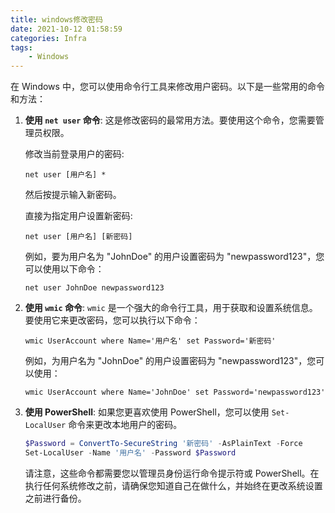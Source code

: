 ```yaml
---
title: windows修改密码
date: 2021-10-12 01:58:59
categories: Infra
tags: 
    - Windows
---
```



在 Windows 中，您可以使用命令行工具来修改用户密码。以下是一些常用的命令和方法：

1. **使用 `net user` 命令**:
   这是修改密码的最常用方法。要使用这个命令，您需要管理员权限。

   修改当前登录用户的密码:
   ```
   net user [用户名] *
   ```
   然后按提示输入新密码。

   直接为指定用户设置新密码:
   ```
   net user [用户名] [新密码]
   ```

   例如，要为用户名为 "JohnDoe" 的用户设置密码为 "newpassword123"，您可以使用以下命令：
   ```
   net user JohnDoe newpassword123
   ```

2. **使用 `wmic` 命令**:
   `wmic` 是一个强大的命令行工具，用于获取和设置系统信息。要使用它来更改密码，您可以执行以下命令：

   ```
   wmic UserAccount where Name='用户名' set Password='新密码'
   ```

   例如，为用户名为 "JohnDoe" 的用户设置密码为 "newpassword123"，您可以使用：
   ```
   wmic UserAccount where Name='JohnDoe' set Password='newpassword123'
   ```

3. **使用 PowerShell**:
   如果您更喜欢使用 PowerShell，您可以使用 `Set-LocalUser` 命令来更改本地用户的密码。

   ```powershell
   $Password = ConvertTo-SecureString '新密码' -AsPlainText -Force
   Set-LocalUser -Name '用户名' -Password $Password
   ```

   请注意，这些命令都需要您以管理员身份运行命令提示符或 PowerShell。在执行任何系统修改之前，请确保您知道自己在做什么，并始终在更改系统设置之前进行备份。
